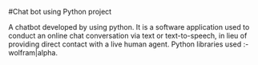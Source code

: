 #Chat bot using Python project

 A chatbot developed by using python. It is a software application used to conduct an online chat conversation via text or text-to-speech, in lieu of providing direct contact with a live human agent.
Python libraries used :- wolfram|alpha.
